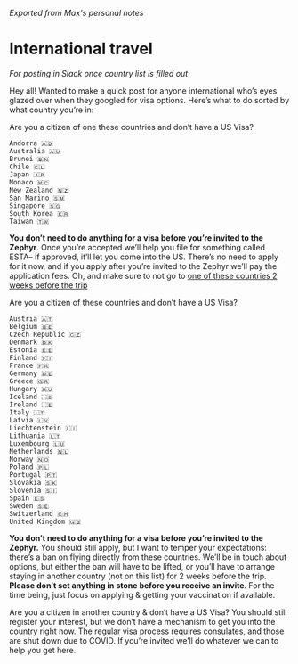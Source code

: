 _Exported from Max's personal notes_

# International travel

_For posting in Slack once country list is filled out_

Hey all! Wanted to make a quick post for anyone international who’s eyes glazed over when they googled for visa options. Here’s what to do sorted by what country you’re in:

Are you a citizen of one these countries and don’t have a US Visa? 
```
Andorra 🇦🇩
Australia 🇦🇺
Brunei 🇧🇳
Chile 🇨🇱
Japan 🇯🇵
Monaco 🇲🇨
New Zealand 🇳🇿
San Marino 🇸🇲
Singapore 🇸🇬
South Korea 🇰🇷
Taiwan 🇹🇼
```
**You don’t need to do anything for a visa before you’re invited to the Zephyr**. Once you’re accepted we’ll help you file for something called ESTA– if approved, it’ll let you come into the US. There’s no need to apply for it now, and if you apply after you’re invited to the Zephyr we’ll pay the application fees. Oh, and make sure to not go to [one of these countries 2 weeks before the trip](https://gist.github.com/maxwofford/78836bfda410a8240d797affff229466)

Are you a citizen of these countries and don’t have a US Visa?
```
Austria 🇦🇹
Belgium 🇧🇪
Czech Republic 🇨🇿
Denmark 🇩🇰
Estonia 🇪🇪
Finland 🇫🇮
France 🇫🇷
Germany 🇩🇪
Greece 🇬🇷
Hungary 🇭🇺
Iceland 🇮🇸
Ireland 🇮🇪
Italy 🇮🇹
Latvia 🇱🇻
Liechtenstein 🇱🇮
Lithuania 🇱🇹
Luxembourg 🇱🇺
Netherlands 🇳🇱
Norway 🇳🇴
Poland 🇵🇱
Portugal 🇵🇹
Slovakia 🇸🇰
Slovenia 🇸🇮
Spain 🇪🇸
Sweden 🇸🇪
Switzerland 🇨🇭
United Kingdom 🇬🇧
```
**You don’t need to do anything for a visa before you’re invited to the Zephyr.** You should still apply, but I want to temper your expectations: there’s a ban on flying directly from these countries. We’ll be in touch about options, but either the ban will have to be lifted, or you’ll have to arrange staying in another country (not on this list) for 2 weeks before the trip. **Please don’t set anything in stone before you receive an invite**. For the time being, just focus on applying & getting your vaccination if available.

Are you a citizen in another country & don’t have a US Visa? You should still register your interest, but we don’t have a mechanism to get you into the country right now. The regular visa process requires consulates, and those are shut down due to COVID. If you’re invited we’ll do whatever we can to help you get here.
